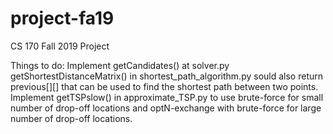 # project-fa19
CS 170 Fall 2019 Project

Things to do:
Implement getCandidates() at solver.py
getShortestDistanceMatrix() in shortest_path_algorithm.py sould also return previous[][] that can be used to find the shortest path between two points.
Implement getTSPslow() in approximate_TSP.py to use brute-force for small number of drop-off locations and optN-exchange with brute-force for large number of drop-off locations.
